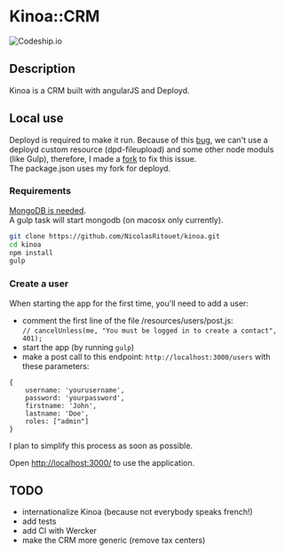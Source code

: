 Kinoa::CRM
=======
![Codeship.io](https://www.codeship.io/projects/9900cea0-b910-0131-2051-6e04503967cb/status)

## Description

Kinoa is a CRM built with angularJS and Deployd.

## Local use

Deployd is required to make it run. Because of this [bug](https://github.com/deployd/deployd/pull/240), we can't use a deployd custom resource (dpd-fileupload) and some other node moduls (like Gulp), therefore, I made a [fork](https://github.com/NicolasRitouet/deployd/commit/f0c4d45e2edbf5f4df7ac17c8a26d19b8a9aa66c) to fix this issue.  
The package.json uses my fork for deployd.

### Requirements
[MongoDB is needed](http://docs.mongodb.org/manual/installation/).  
A gulp task will start mongodb (on macosx only currently).

````bash
git clone https://github.com/NicolasRitouet/kinoa.git
cd kinoa
npm install
gulp
````
### Create a user
When starting the app for the first time, you'll need to add a user:  

- comment the first line of the file /resources/users/post.js:  
````// cancelUnless(me, "You must be logged in to create a contact", 401);````
- start the app (by running ````gulp````)
- make a post call to this endpoint: ````http://localhost:3000/users```` with these parameters:
````
{
    username: 'yourusername',
    password: 'yourpassword',
    firstname: 'John',
    lastname: 'Doe',
    roles: ["admin"]
}
````
I plan to simplify this process as soon as possible.

Open [http://localhost:3000/](http://localhost:3000/) to use the application.


## TODO

- internationalize Kinoa (because not everybody speaks french!)
- add tests
- add CI with Wercker
- make the CRM more generic (remove tax centers)
